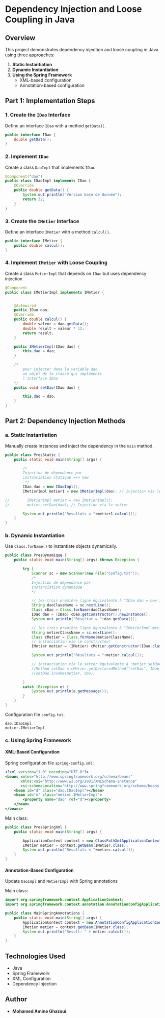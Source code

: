 # Dependency Injection and Loose Coupling in Java

## Overview
This project demonstrates dependency injection and loose coupling in Java using three approaches:
1. **Static Instantiation**
2. **Dynamic Instantiation**
3. **Using the Spring Framework**
   - XML-based configuration
   - Annotation-based configuration

## Part 1: Implementation Steps

### 1. Create the `IDao` Interface
Define an interface `IDao` with a method `getData()`.

```java
public interface IDao {
    double getData();
}
```

### 2. Implement `IDao`
Create a class `DaoImpl` that implements `IDao`.

```java
@Component("dao")
public class IDaoImpl implements IDao {
    @Override
    public double getData() {
        System.out.println("Version base de donnée");
        return 32;
    }
}
```

### 3. Create the `IMetier` Interface
Define an interface `IMetier` with a method `calcul()`.

```java
public interface IMetier {
    public double calcul();
}
```

### 4. Implement `IMetier` with Loose Coupling
Create a class `MetierImpl` that depends on `IDao` but uses dependency injection.

```java
@Component
public class IMetierImpl implements IMetier {


    @Autowired
    public IDao dao;
    @Override
    public double calcul() {
        double valeur = dao.getData();
        double result = valeur * 12;
        return result;
    }

    public IMetierImpl(IDao dao) {
        this.dao = dao;
    }

    /*
        pour injecter dans la variable dao
        un objet de la classe qui impléments
        l'interface IDao
    */
    public void setDao(IDao dao) {

        this.dao = dao;
    }
}
```

## Part 2: Dependency Injection Methods

### a. Static Instantiation
Manually create instances and inject the dependency in the `main` method.

```java
public class PresStatic {
    public static void main(String[] args) {

        /*
        Injection de dépendance par
        instanciation statique ==> new
         */
        IDao dao = new IDaoImpl();
        IMetierImpl metier1 = new IMetierImpl(dao); // injection via le constructeur

//        IMetierImpl metier = new IMetierImpl();
//        metier.setDao(dao); // Injection via le setter

        System.out.println("Resultats = "+metier1.calcul());
    }
}
```

### b. Dynamic Instantiation
Use `Class.forName()` to instantiate objects dynamically.

```java
public class PresDynamique {
    public static void main(String[] args) throws Exception {

        try {
            Scanner sc = new Scanner(new File("Config.txt"));
            /*
            Injection de dépendance par
            instanciation dynamique
            */

            // les trois premiére ligne équivalente à "IDao dao = new IDaoImpl();"
            String daoClassName = sc.nextLine();
            Class cDao = Class.forName(daoClassName);
            IDao dao = (IDao) cDao.getConstructor().newInstance();
            System.out.println("Résultat = "+dao.getData());

            // les trois premiére ligne équivalente à "IMetierImpl metier1 = new IMetierImpl(dao);"
            String metierClassName = sc.nextLine();
            Class cMetier = Class.forName(metierClassName);
            // instanciation via le constructeur
            IMetier metier = (IMetier) cMetier.getConstructor(IDao.class).newInstance(dao);

            System.out.println("Résultats = "+metier.calcul());

            // instanciation via le setter équivalente à "metier.setDao(dao);"
            //Method setDao = cMetier.getDeclaredMethod("setDao", IDao.class);
            //setDao.invoke(metier, dao);

        }
        catch (Exception e) {
            System.out.println(e.getMessage());
        }
    }
}
```

Configuration file `config.txt`:
```
dao.IDaoImpl
metier.IMetierImpl
```

### c. Using Spring Framework

#### XML-Based Configuration
Spring configuration file `spring-config.xml`:

```xml
<?xml version="1.0" encoding="UTF-8"?>
<beans xmlns="http://www.springframework.org/schema/beans"
       xmlns:xsi="http://www.w3.org/2001/XMLSchema-instance"
       xsi:schemaLocation="http://www.springframework.org/schema/beans http://www.springframework.org/schema/beans/spring-beans.xsd">
    <bean id="d" class="dao.IDaoImpl"></bean>
    <bean id="m" class="metier.IMetierImpl">
        <property name="dao" ref="d"></property>
    </bean>
</beans>
```

Main class:

```java
public class PresSpringXml {
    public static void main(String[] args) {

        ApplicationContext context = new ClassPathXmlApplicationContext("applicationContext.xml");
        IMetier metier = context.getBean(IMetier.class);
        System.out.println("Résultats = "+metier.calcul());
    }
}
```

#### Annotation-Based Configuration
Update `DaoImpl` and `MetierImpl` with Spring annotations 

Main class:

```java
import org.springframework.context.ApplicationContext;
import org.springframework.context.annotation.AnnotationConfigApplicationContext;

public class MainSpringAnnotations {
    public static void main(String[] args) {
        ApplicationContext context = new AnnotationConfigApplicationContext("package.containing.classes");
        IMetier metier = context.getBean(IMetier.class);
        System.out.println("Result: " + metier.calcul());
    }
}
```

## Technologies Used
- Java
- Spring Framework
- XML Configuration
- Dependency Injection

## Author
- **Mohamed Amine Ghazoui**

